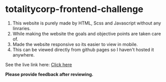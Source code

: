 # totalitycorp-frontend-challenge


1. This website is purely made by HTML, Scss and Javascript without any linraries.
2. While making the website the goals and objective points are taken care of.
3. Made the website responsive so its easier to view in mobile.
4. This can be viewed directly from github pages so I haven't hosted it anywhere.

See the live link here: [Click here](https://mdaaquib-01.github.io/totalitycorp-frontend-challenge/EA%20-%20Electronic%20Arts%20Clone/index.html)


**Please provide feedback after reviewing.**


